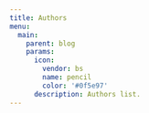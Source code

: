```yaml
---
title: Authors
menu:
  main:
    parent: blog
    params:
      icon:
        vendor: bs
        name: pencil
        color: '#0f5e97'
      description: Authors list.
---
```

